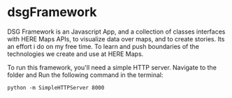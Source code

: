 # dsgFramework
DSG Framework is an Javascript App, and a collection of classes interfaces with HERE Maps APIs, to visualize data over maps, and to create stories. Its an effort i do on my free time. To learn and push boundaries of the technologies we create and use at HERE Maps.

To run this framework, you'll need a simple HTTP server. Navigate to the folder and Run the following command in the terminal:
	
	python -m SimpleHTTPServer 8000
